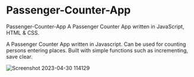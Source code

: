 # Passenger-Counter-App
Passenger-Counter-App A Passenger Counter App written in  JavaScript, HTML  &amp; CSS.   

A Passenger Counter App written in Javascript. Can be used for counting persons entering places. Built with simple functions such as incrementing, save clear.

![Screenshot 2023-04-30 114129](https://user-images.githubusercontent.com/98957798/235338679-10e5bf31-75ce-4431-9e3d-449be4e876a1.png)
